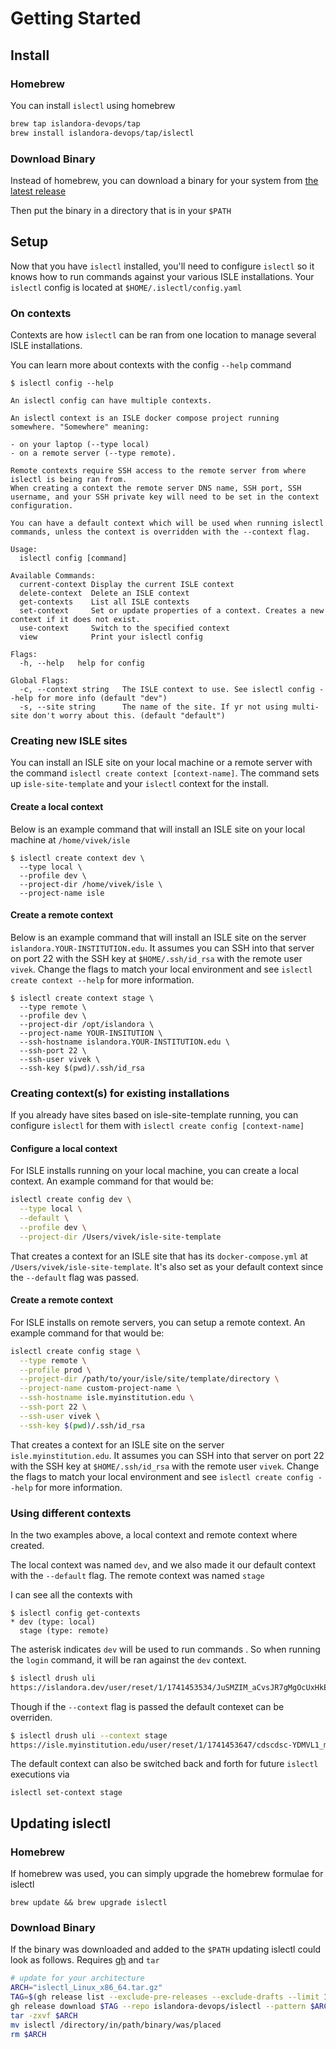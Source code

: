 # Getting Started

## Install

### Homebrew

You can install `islectl` using homebrew

```bash
brew tap islandora-devops/tap
brew install islandora-devops/tap/islectl
```

### Download Binary

Instead of homebrew, you can download a binary for your system from [the latest release](https://github.com/islandora-devops/islectl/releases/latest)

Then put the binary in a directory that is in your `$PATH`

## Setup

Now that you have `islectl` installed, you'll need to configure `islectl` so it knows how to run commands against your various ISLE installations. Your `islectl` config is located at `$HOME/.islectl/config.yaml`

### On contexts

Contexts are how `islectl` can be ran from one location to manage several ISLE installations.

You can learn more about contexts with the config `--help` command

```
$ islectl config --help

An islectl config can have multiple contexts.

An islectl context is an ISLE docker compose project running somewhere. "Somewhere" meaning:

- on your laptop (--type local)
- on a remote server (--type remote).

Remote contexts require SSH access to the remote server from where islectl is being ran from.
When creating a context the remote server DNS name, SSH port, SSH username, and your SSH private key will need to be set in the context configuration.

You can have a default context which will be used when running islectl commands, unless the context is overridden with the --context flag.

Usage:
  islectl config [command]

Available Commands:
  current-context Display the current ISLE context
  delete-context  Delete an ISLE context
  get-contexts    List all ISLE contexts
  set-context     Set or update properties of a context. Creates a new context if it does not exist.
  use-context     Switch to the specified context
  view            Print your islectl config

Flags:
  -h, --help   help for config

Global Flags:
  -c, --context string   The ISLE context to use. See islectl config --help for more info (default "dev")
  -s, --site string      The name of the site. If yr not using multi-site don't worry about this. (default "default")
```

### Creating new ISLE sites

You can install an ISLE site on your local machine or a remote server with the command  `islectl create context [context-name]`. The command sets up `isle-site-template` and your `islectl` context for the install.

#### Create a local context

Below is an example command that will install an ISLE site on your local machine at `/home/vivek/isle`

```
$ islectl create context dev \
  --type local \
  --profile dev \
  --project-dir /home/vivek/isle \
  --project-name isle
```

#### Create a remote context

Below is an example command that will install an ISLE site on the server `islandora.YOUR-INSTITUTION.edu`. It assumes you can SSH into that server on port 22 with the SSH key at `$HOME/.ssh/id_rsa` with the remote user `vivek`. Change the flags to match your local environment and see `islectl create context --help` for more information.

```
$ islectl create context stage \
  --type remote \
  --profile dev \
  --project-dir /opt/islandora \
  --project-name YOUR-INSITUTION \
  --ssh-hostname islandora.YOUR-INSTITUTION.edu \
  --ssh-port 22 \
  --ssh-user vivek \
  --ssh-key $(pwd)/.ssh/id_rsa
```


### Creating context(s) for existing installations

If you already have sites based on isle-site-template running, you can configure `islectl` for them with `islectl create config [context-name]`

#### Configure a local context

For ISLE installs running on your local machine, you can create a local context. An example command for that would be:

```bash
islectl create config dev \
  --type local \
  --default \
  --profile dev \
  --project-dir /Users/vivek/isle-site-template
```

That creates a context for an ISLE site that has its `docker-compose.yml` at `/Users/vivek/isle-site-template`. It's also set as your default context since the `--default` flag was passed.

#### Create a remote context

For ISLE installs on remote servers, you can setup a remote context. An example command for that would be:

```bash
islectl create config stage \
  --type remote \
  --profile prod \
  --project-dir /path/to/your/isle/site/template/directory \
  --project-name custom-project-name \
  --ssh-hostname isle.myinstitution.edu \
  --ssh-port 22 \
  --ssh-user vivek \
  --ssh-key $(pwd)/.ssh/id_rsa
```

That creates a context for an ISLE site on the server `isle.myinstitution.edu`. It assumes you can SSH into that server on port 22 with the SSH key at `$HOME/.ssh/id_rsa` with the remote user `vivek`. Change the flags to match your local environment and see `islectl create config --help` for more information.

### Using different contexts

In the two examples above, a local context and remote context where created.

The local context was named `dev`, and we also made it our default context with the `--default` flag. The remote context was named `stage`

I can see all the contexts with
```
$ islectl config get-contexts
* dev (type: local)
  stage (type: remote)
```

The asterisk indicates `dev` will be used to run commands . So when running the `login` command, it will be ran against the `dev` context.

```bash
$ islectl drush uli
https://islandora.dev/user/reset/1/1741453534/JuSMZIM_aCvsJR7gMgOcUxHkEL-YDMVL1_klQoYxhkQ/login
```

Though if the `--context` flag is passed the default contexet can be overriden.

```bash
$ islectl drush uli --context stage
https://isle.myinstitution.edu/user/reset/1/1741453647/cdscdsc-YDMVL1_mdwkpamc2/login
```

The default context can also be switched back and forth for future `islectl` executions via

```
islectl set-context stage
```

## Updating islectl

### Homebrew

If homebrew was used, you can simply upgrade the homebrew formulae for islectl

```
brew update && brew upgrade islectl
```

### Download Binary

If the binary was downloaded and added to the `$PATH` updating islectl could look as follows. Requires [gh](https://cli.github.com/manual/installation) and `tar`

```bash
# update for your architecture
ARCH="islectl_Linux_x86_64.tar.gz"
TAG=$(gh release list --exclude-pre-releases --exclude-drafts --limit 1 --repo islandora-devops/islectl | awk '{print $3}')
gh release download $TAG --repo islandora-devops/islectl --pattern $ARCH
tar -zxvf $ARCH
mv islectl /directory/in/path/binary/was/placed
rm $ARCH
```
